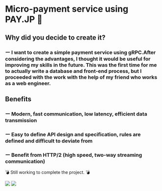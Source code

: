 # Micro-payment service using PAY.JP  :dragon: #
<p>
<span class="mgr-10"></span>
</p>

## Why did you decide to create it? ##
<p>
<h3><span class="mgr-10">ー   I want to create a simple payment service using gRPC.After considering the advantages, I thought it would be useful for improving my skills in the future. This was the first time for me to actually write a database and front-end process, but I proceeded with the work with the help of my friend who works as a web engineer.   </span></h3>
</p>

## Benefits ##
<p>
<h3>ー   Modern, fast communication, low latency, efficient data transmission   </h3>
<h3>ー   Easy to define API design and specification, rules are defined and difficult to deviate from   </h3>
<h3>ー   Benefit from HTTP/2 (high speed, two-way streaming communication)   </h3>
</p>
<span class="mgr-10"></span>

 &#x1f4a3;  Still working to complete the project.  &#x1f4a3; 
 
 
 
<img src="https://img.shields.io/badge/-Go-76E1FE.svg?logo=go&style=plastic">
<img src="https://img.shields.io/badge/-Vue.js-4FC08D.svg?logo=vue.js&style=popout">
